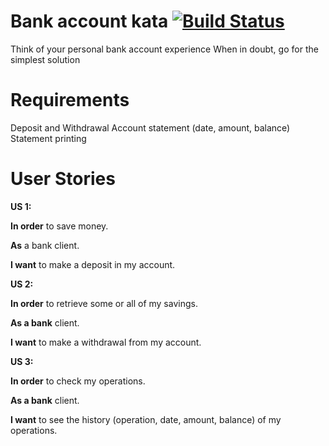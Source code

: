 # Bank account kata [![Build Status](https://travis-ci.org/ksouf/bank-account-kata.svg?branch=master)](https://travis-ci.org/ksouf/bank-account-kata)
Think of your personal bank account experience When in doubt, go for the simplest solution

 

# Requirements
Deposit and Withdrawal
Account statement (date, amount, balance)
Statement printing

 
# User Stories
**US 1:**

**In order** to save money.

**As** a bank client.

**I want** to make a deposit in my account.

 
**US 2:**

**In order** to retrieve some or all of my savings.

**As a bank** client.

**I want** to make a withdrawal from my account.


 

**US 3:**

**In order** to check my operations.

**As a bank** client.

**I want** to see the history (operation, date, amount, balance)  of my operations.
